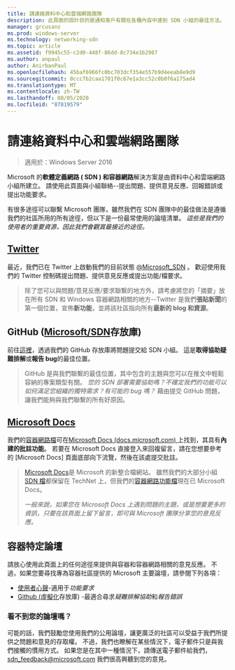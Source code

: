```yaml
---
title: 請連絡資料中心和雲端網路團隊
description: 此頁面的設計目的是通知客戶有關在各種內容中達到 SDN 小組的最佳方法。
manager: grcusanz
ms.prod: windows-server
ms.technology: networking-sdn
ms.topic: article
ms.assetid: f9945c55-c2d0-448f-86dd-8c734e1b2987
ms.author: anpaul
author: AnirbanPaul
ms.openlocfilehash: 45baf6966fc0bc703dcf354e557b9d4eeab8e9d9
ms.sourcegitcommit: 0ccc7b2caa1781f0c67e1a3cc52c0b0f6a175ad4
ms.translationtype: MT
ms.contentlocale: zh-TW
ms.lasthandoff: 08/05/2020
ms.locfileid: "87819579"
---
```

# <a name="contact-the-datacenter-and-cloud-networking-team"></a>請連絡資料中心和雲端網路團隊

> 適用於：Windows Server 2016

Microsoft 的**軟體定義網路 \( SDN \) **和**容器網路**解決方案是由資料中心和雲端網路小組所建立。 請使用此頁面與小組聯絡--提出問題、提供意見反應、回報錯誤或提出功能要求。

有很多途徑可以聯繫 Microsoft 團隊，雖然我們在 SDN 團隊中的最佳做法是遵循我們的社區所用的所有途徑，但以下是一份最常使用的論壇清單。 *這些是我們的使用者的重要資源，因此我們會觀賞最接近的途徑。*

## <a name="twitter"></a>[Twitter](https://twitter.com/Microsoft_SDN)

最近，我們已在 Twitter 上啟動我們的目前狀態 [@Microsoft_SDN](https://twitter.com/Microsoft_SDN) 。 歡迎使用我們的 Twitter 控制碼提出問題、提供意見反應或提出功能/檔要求。
> 除了您可以與問題/意見反應/要求聯繫的地方外，請考慮將您的「摘要」放在所有 SDN 和 Windows 容器網路相關的地方--Twitter 是我們**張貼新聞**的第一個位置，宣佈**新功能**，並將該社區指向所有**最新的 blog 和資源**。

## <a name="github-microsoftsdn-repo"></a>GitHub ([Microsoft/SDN](https://github.com/Microsoft/SDN/issues)存放庫) 
前往[這裡](https://github.com/Microsoft/SDN/issues)，透過我們的 GitHub 存放庫將問題提交給 SDN 小組。 這是**取得協助疑難排解**或**報告 bug**的最佳位置。

> GitHub 是與我們聯繫的最佳位置，其中包含的主題與您可以在推文中輕鬆容納的專案類型有關。 *您的 SDN 部署需要協助嗎？不確定我們的功能可以如何滿足您組織的獨特需求？有可能的 bug 嗎？* 藉由提交 GitHub 問題，讓我們能夠與我們聯繫的所有好原因。

## <a name="microsoft-docs"></a>[Microsoft Docs](https://docs.microsoft.com/)
我們的[容器網路檔](https://docs.microsoft.com/virtualization/windowscontainers/manage-containers/container-networking)可在[Microsoft Docs (docs.microsoft.com) ](https://docs.microsoft.com/)上找到，其具有**內建的批註功能**。 若要在 Microsoft Docs 直接登入來回複留言，請在您想要參考的 [Microsoft Docs] 頁面底部向下流覽，然後在該處提交批註。

> [Microsoft Docs](https://docs.microsoft.com/)是 Microsoft 的新整合檔網站。 雖然我們的大部分小組[SDN 檔](https://technet.microsoft.com/windows-server-docs/networking/sdn/software-defined-networking)都保留在 TechNet 上，但我們的[容器網路功能檔](https://docs.microsoft.com/virtualization/windowscontainers)現在已 Microsoft Docs。
> 
> *一般來說，如果您在 Microsoft Docs 上遇到問題的主題，或是想要更多的資訊，只要在該頁面上留下留言，即可與 Microsoft 團隊分享您的意見反應。*

## <a name="container-specific-forums"></a>容器特定論壇
請放心使用此頁面上的任何途徑來提供與容器和容器網路相關的意見反應。 不過，如果您要尋找專為容器社區提供的 Microsoft 主要論壇，請參閱下列各項：
- [使用者心聲](https://windowsserver.uservoice.com/forums/304624-containers)-適用于*功能要求*
- [Github (虛擬化](https://github.com/Microsoft/Virtualization-Documentation)存放庫) -最適合尋求*疑難排解協助*和*報告錯誤*

### <a name="not-seeing-the-forum-for-you"></a>看不到您的論壇嗎？ 
可能的話，我們鼓勵您使用我們的公用論壇，讓更廣泛的社區可以受益于我們所提供之問題和意見的存取權。 不過，我們也瞭解在某些情況下，電子郵件只是與我們接觸的慣用方式。 如果您是在其中一種情況下，請傳送電子郵件給我們， sdn_feedback@microsoft.com 我們很高興聽到您的意見。
